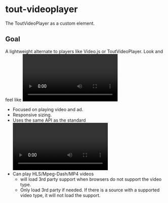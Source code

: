 # tout-videoplayer
The ToutVideoPlayer as a custom element.

## Goal
A lightweight alternate to players like Video.js or ToutVideoPlayer.
Look and feel like <video> with enhanced abilities.

* Focused on playing video and ad.
* Responsive sizing.
* Uses the same API as the standard <video> element.
* Can play HLS/Mpeg-Dash/MP4 videos
  * will load 3rd party support when browsers do not support the video type.
  * Only load 3rd party if needed. If there is a source with a supported video type, it will not load the support.
